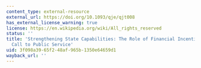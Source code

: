 ```yaml
---
content_type: external-resource
external_url: https://doi.org/10.1093/qje/qjt008
has_external_license_warning: true
license: https://en.wikipedia.org/wiki/All_rights_reserved
status: ''
title: 'Strengthening State Capabilities: The Role of Financial Incentives in the
  Call to Public Service'
uid: 3f098a39-65f2-48af-965b-1350e64659d1
wayback_url: ''
---
```

